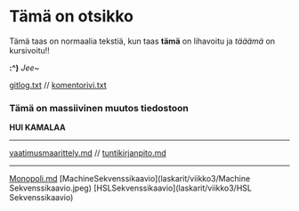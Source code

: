 # Tämä on otsikko

Tämä taas on normaalia tekstiä, kun taas **tämä** on lihavoitu
ja *tääämä* on kursivoitu!!

**:^)** *Jee~*

[gitlog.txt](laskarit/viikko1/gitlog.txt) //
[komentorivi.txt](laskarit/viikko1/komentorivi.txt)

### Tämä on massiivinen muutos tiedostoon

**HUI KAMALAA**


---------------------------------------------------------------------------------------------

[vaatimusmaarittely.md](dokumentaatio/vaatimusmaarittely.md) //
[tuntikirjanpito.md](dokumentaatio/tuntikirjanpito.md)

---------------------------------------------------------------------------------------------

[Monopoli.md](laskarit/viikko3/Monopoli.md)
[MachineSekvenssikaavio](laskarit/viikko3/Machine Sekvenssikaavio.jpeg)
[HSLSekvenssikaavio](laskarit/viikko3/HSL Sekvenssikaavio)

